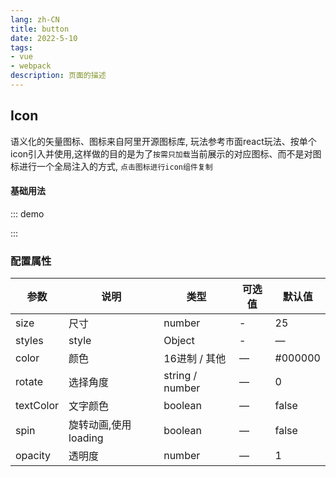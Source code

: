 ```yaml
---
lang: zh-CN
title: button
date: 2022-5-10 
tags:
- vue
- webpack
description: 页面的描述
---
```


## Icon
语义化的矢量图标、图标来自阿里开源图标库, 玩法参考市面react玩法、按单个icon引入并使用,这样做的目的是为了`按需只加载`当前展示的对应图标、而不是对图标进行一个全局注入的方式, `点击图标进行icon组件复制`
#### 基础用法
::: demo
<div class="flex childer-margin10">
    <gf-icon-add-cart-fill class="m15"></gf-icon-add-cart-fill>
    <gf-icon-add-fill class="m15"></gf-icon-add-fill>
    <gf-icon-add-select class="m15"></gf-icon-add-select>
    <gf-icon-arrow-down class="m15"></gf-icon-arrow-down>
</div>
:::

<gf-icons></gf-icons>


### 配置属性
| 参数      | 说明    | 类型      | 可选值       | 默认值   |
|---------- |-------- |---------- |-------------  |-------- |
| size     | 尺寸   | number  |   -          |    25    |
| styles     | style   | Object    |  - |     —    |
| color     | 颜色   | 16进制 / 其他    | — | #000000   |
| rotate     | 选择角度   | string / number    | — | 0   |
| textColor     | 文字颜色   | boolean    | — | false   |
| spin     | 旋转动画,使用loading   | boolean    | — | false   |
| opacity     | 透明度   | number    | — | 1   |